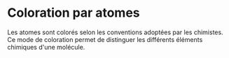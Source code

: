# Coloration par atomes 
Les atomes sont colorés selon les conventions adoptées par les chimistes. Ce mode de coloration permet de distinguer les différents éléments chimiques d'une molécule.